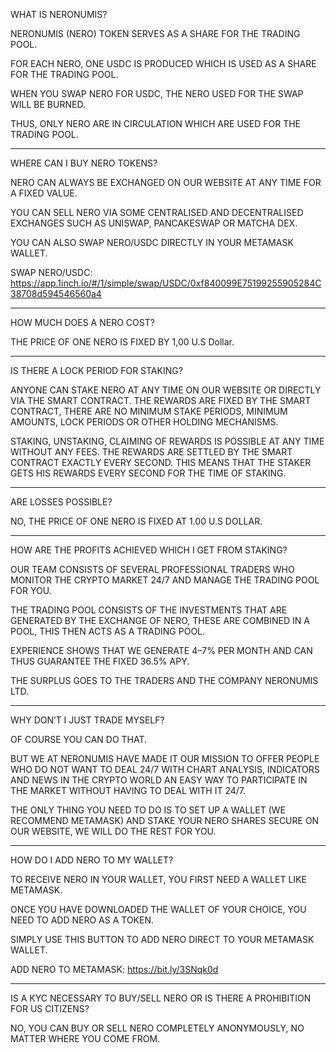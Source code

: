 WHAT IS NERONUMIS?

NERONUMIS (NERO) TOKEN SERVES AS A SHARE FOR THE TRADING POOL.

FOR EACH NERO, ONE USDC IS PRODUCED WHICH IS USED AS A SHARE FOR THE TRADING POOL.

WHEN YOU SWAP NERO FOR USDC, THE NERO USED FOR THE SWAP WILL BE BURNED.

THUS, ONLY NERO ARE IN CIRCULATION WHICH ARE USED FOR THE TRADING POOL.

---

WHERE CAN I BUY NERO TOKENS?

NERO CAN ALWAYS BE EXCHANGED ON OUR WEBSITE AT ANY TIME FOR A FIXED VALUE.

YOU CAN SELL NERO VIA SOME CENTRALISED AND DECENTRALISED EXCHANGES SUCH AS UNISWAP, PANCAKESWAP OR MATCHA DEX.

YOU CAN ALSO SWAP NERO/USDC DIRECTLY IN YOUR METAMASK WALLET.

SWAP NERO/USDC:
https://app.1inch.io/#/1/simple/swap/USDC/0xf840099E75199255905284C38708d594546560a4

---

HOW MUCH DOES A NERO COST?

THE PRICE OF ONE NERO IS FIXED BY 1,00 U.S Dollar.

---

IS THERE A LOCK PERIOD FOR STAKING?

ANYONE CAN STAKE NERO AT ANY TIME ON OUR WEBSITE OR DIRECTLY VIA THE SMART CONTRACT.
THE REWARDS ARE FIXED BY THE SMART CONTRACT, THERE ARE NO MINIMUM STAKE PERIODS, MINIMUM
AMOUNTS, LOCK PERIODS OR OTHER HOLDING MECHANISMS.

STAKING, UNSTAKING, CLAIMING OF REWARDS IS POSSIBLE AT ANY TIME WITHOUT ANY FEES.
THE REWARDS ARE SETTLED BY THE SMART CONTRACT EXACTLY EVERY SECOND.
THIS MEANS THAT THE STAKER GETS HIS REWARDS EVERY SECOND FOR THE TIME OF STAKING.

---

ARE LOSSES POSSIBLE?

NO, THE PRICE OF ONE NERO IS FIXED AT 1.00 U.S DOLLAR.

---

HOW ARE THE PROFITS ACHIEVED WHICH I GET FROM STAKING?

OUR TEAM CONSISTS OF SEVERAL PROFESSIONAL TRADERS WHO MONITOR THE CRYPTO MARKET 24/7 AND MANAGE THE TRADING POOL FOR YOU.

THE TRADING POOL CONSISTS OF THE INVESTMENTS THAT ARE GENERATED BY THE EXCHANGE OF NERO, THESE ARE COMBINED IN A POOL, THIS THEN ACTS AS A TRADING POOL.

EXPERIENCE SHOWS THAT WE GENERATE 4–7% PER MONTH AND CAN THUS GUARANTEE THE FIXED 36.5% APY.

THE SURPLUS GOES TO THE TRADERS AND THE COMPANY NERONUMIS LTD.

---

WHY DON’T I JUST TRADE MYSELF?

OF COURSE YOU CAN DO THAT.

BUT WE AT NERONUMIS HAVE MADE IT OUR MISSION TO OFFER PEOPLE WHO DO NOT WANT TO DEAL 24/7 WITH CHART ANALYSIS, INDICATORS AND NEWS IN THE CRYPTO WORLD AN EASY WAY TO PARTICIPATE IN THE MARKET WITHOUT HAVING TO DEAL WITH IT 24/7.

THE ONLY THING YOU NEED TO DO IS TO SET UP A WALLET (WE RECOMMEND METAMASK) AND STAKE YOUR NERO SHARES SECURE ON OUR WEBSITE, WE WILL DO THE REST FOR YOU.

---

HOW DO I ADD NERO TO MY WALLET?

TO RECEIVE NERO IN YOUR WALLET, YOU FIRST NEED A WALLET LIKE METAMASK.

ONCE YOU HAVE DOWNLOADED THE WALLET OF YOUR CHOICE, YOU NEED TO ADD NERO AS A TOKEN.

SIMPLY USE THIS BUTTON TO ADD NERO DIRECT TO YOUR METAMASK WALLET.

ADD NERO TO METAMASK: 
https://bit.ly/3SNqk0d

---

IS A KYC NECESSARY TO BUY/SELL NERO OR IS THERE A PROHIBITION FOR US CITIZENS?

NO, YOU CAN BUY OR SELL NERO COMPLETELY ANONYMOUSLY, NO MATTER WHERE YOU COME FROM.

